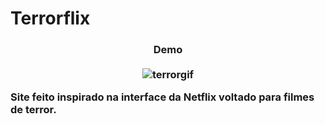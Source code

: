 # Terrorflix
<h3><center>Demo</center> <br>
<center><img src="https://media.giphy.com/media/hDZ13JZ9mdlXDIunl4/giphy.gif" alt="terrorgif"></center>

Site feito inspirado na interface da Netflix voltado para filmes de terror.